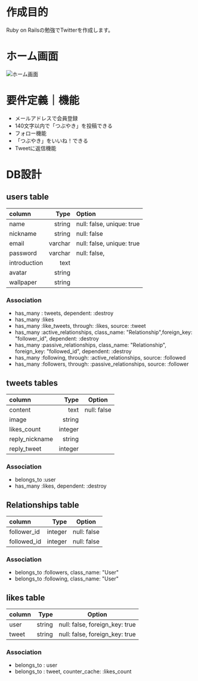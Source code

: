 # 作成目的
Ruby on Railsの勉強でTwitterを作成します。

# ホーム画面
![ホーム画面](https://user-images.githubusercontent.com/25705890/28626282-88d2e64a-7259-11e7-932d-5551b4936dfe.png)

# 要件定義｜機能
  * メールアドレスで会員登録
  * 140文字以内で「つぶやき」を投稿できる
  * フォロー機能
  * 「つぶやき」をいいね！できる
  * Tweetに返信機能

# DB設計

## users table

| column         | Type        | Option                    |
|:---------------|------------:|:--------------------------|
|  name          | string      | null: false, unique: true |
|  nickname      | string      | null: false               |
|  email         | varchar     | null: false, unique: true |
|  password      | varchar     | null: false,              |
|  introduction  | text        |                           |
|  avatar        | string      |                           |
|  wallpaper     | string      |                           |

### Association

* has_many : tweets, dependent: :destroy
* has_many :likes
* has_many :like_tweets, through: :likes, source: :tweet
* has_many :active_relationships, class_name: "Relationship",foreign_key: "follower_id", dependent: :destroy
* has_many :passive_relationships, class_name: "Relationship", foreign_key: "followed_id", dependent: :destroy
* has_many :following, through: :active_relationships, source: :followed
* has_many :followers, through: :passive_relationships, source: :follower

## tweets tables

| column           | Type        | Option                    |
|:-----------------|------------:|:-------------------------:|
|  content         | text        | null: false               |
|  image           | string      |                           |
|  likes_count     | integer     |                           |
|  reply_nickname  | string      |                           |
|  reply_tweet     | integer     |                           |

### Association

* belongs_to :user
* has_many :likes, dependent: :destroy

## Relationships table

| column         | Type        | Option                         |
|:---------------|------------:|:------------------------------:|
|  follower_id   | integer     | null: false                    |
|  followed_id   | integer     | null: false                    |

### Association

* belongs_to :followers, class_name: "User"
* belongs_to :following, class_name: "User"

## likes table

| column     | Type        | Option                         |
|:-----------|------------:|:------------------------------:|
|  user      | string      | null: false, foreign_key: true |
|  tweet     | string      | null: false, foreign_key: true |

### Association
* belongs_to : user
* belongs_to : tweet, counter_cache: :likes_count
